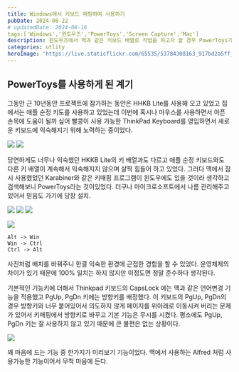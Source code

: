 ```yaml
---
title: Windows에서 키보드 매핑하여 사용하기
pubDate: 2024-08-22
# updatedDate: 2024-08-16
tags:['Windows','윈도우즈','PowerToys','Screen Capture','Mac']
description: 윈도우즈에서 맥과 같은 키보드 배열로 작업을 하고자 할 경우 PowerToys가 해결책이라 생각된다. 세상 진짜 좋아졌다.
categories: utlity
heroImage: 'https://live.staticflickr.com/65535/53784308163_917bd2a5ff_o.png'
---
```


## PowerToys를 사용하게 된 계기

그동안 근 10년동안 프로젝트에 참가하는 동안은 HHKB Lite를 사용해 오고 있었고 집에서는 애플 순정 키도를 사용하고 있었는데 이번에 혹시나 마우스를 사용하면서 아픈 손목에 도움이 될까 싶어 빨콩이 사용 가능한 ThinkPad Keyboard를 영입하면서 새로운 키보드에 익숙해지기 위해 노력하는 중이었다.

![](https://live.staticflickr.com/65535/53938381122_cefd3514db_o.png)
![](https://live.staticflickr.com/65535/53939537648_3384c0f0ea_o.png)

당연하게도 너무나 익숙했던 HKKB Lite의 키 배열과도 다르고 애플 순정 키보드와도 다른 키 배열이 계속해서 익숙해지지 않으며 살짝 힘들어 하고 있었다. 그러다 맥에서 잠시 사용했었던 Karabiner와 같은 키매핑 프로그램이 윈도우에도 있을 것이라 생각하고 검색해보니 PowerToys라는 것이있었다. 더구나 마이크로소프트에서 나름 관리해주고 있어서 믿음도 가기에 당장 설치.

![](https://live.staticflickr.com/65535/53938341532_79b842efbd_o.png)
![](https://live.staticflickr.com/65535/53938341537_445b4cdc41_o.png)
![](https://live.staticflickr.com/65535/53939699280_fba1ea228c_o.png)

![](https://live.staticflickr.com/65535/53938402307_8630b0961d_o.png)

```shell
Alt -> Win
Win -> Ctrl
Ctrl -> Alt
```

사진처럼 배치를 바꿔주니 한결 익숙한 환경에 근접한 경험을 할 수 있었다. 운영체제의 차이가 있기 때문에 100% 일치는 하지 않지만 이정도면 정말 준수하다 생각된다.

기본적인 기능키에 더해서 Thinkpad 키보드의 CapsLock 에는 맥과 같은 언어변경 기능을 적용했고 PgUp, PgDn 키에는 방향키를 배정했다. 이 키보드의 PgUp, PgDn의 경우 방향키와 너무 붙어있어서 의도하지 않게 페이지를 위아래로 이동시켜 버리는 문제가 있어서 키매핑에서 방향키로 바꾸고 기본 기능은 무시를 시켰다. 평소에도 PgUp, PgDn 키는 잘 사용하지 않고 있기 때문에 큰 불편은 없는 상황이다.

![](https://live.staticflickr.com/65535/53939699285_b3bf01cebd_o.png)

꽤 마음에 드는 기능 중 한가지가 미리보기 기능이었다. 맥에서 사용하는 Alfred 처럼 사용가능한 기능이어서 무척 마음에 든다.
